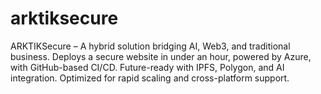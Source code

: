 # arktiksecure
ARKTIKSecure – A hybrid solution bridging AI, Web3, and traditional business. Deploys a secure website in under an hour, powered by Azure, with GitHub-based CI/CD. Future-ready with IPFS, Polygon, and AI integration. Optimized for rapid scaling and cross-platform support.
